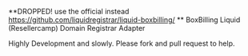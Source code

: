 **DROPPED! use the official instead https://github.com/liquidregistrar/liquid-boxbilling/ **
BoxBilling Liquid (Resellercamp) Domain Registrar Adapter

Highly Development and slowly. 
Please fork and pull request to help.
